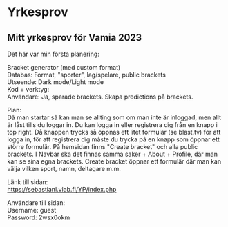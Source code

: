 # Yrkesprov
## Mitt yrkesprov för Vamia 2023

Det här var min första planering:

Bracket generator (med custom format)<br />
  Databas: Format, "sporter", lag/spelare, public brackets <br />
  Utseende: Dark mode/Light mode<br />
  Kod + verktyg: <br />
  Användare: Ja, sparade brackets. Skapa predictions på brackets.<br />

Plan:<br />
 Då man startar så kan man se allting som om man inte är inloggad, men allt är låst 
 tills du loggar in. Du kan logga in eller registrera dig från en knapp i top right. 
 Då knappen trycks så öppnas ett litet formulär (se blast.tv) för att logga in, för 
 att registrera dig måste du trycka på en knapp som öppnar ett större formulär. På 
 hemsidan finns "Create bracket" och alla public brackets. I Navbar ska det finnas 
 samma saker + About + Profile, där man kan se sina egna brackets. Create bracket 
 öppnar ett formulär där man kan välja vilken sport, namn, deltagare m.m. <br />
 
Länk till sidan:<br />
  https://sebastianl.vlab.fi/YP/index.php

Användare till sidan:<br />
  Username: guest<br />
  Password: 2wsx0okm<br />

